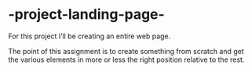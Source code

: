 # -project-landing-page-

For this project I’ll be creating an entire web page.

The point of this assignment is to create something from scratch and get the various 
elements in more or less the right position relative to the rest. 
